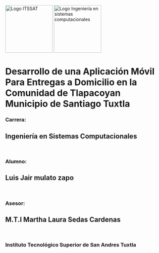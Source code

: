 
<image src="./assets/logo-itssat.png" alt="Logo ITSSAT" width="150">
<image src="./assets/logo-isc.png" alt="Logo Ingeniería en sistemas computacionales" width="150">

# Desarrollo de una Aplicación Móvil Para Entregas a Domicilio en la Comunidad de Tlapacoyan Municipio de Santiago Tuxtla 

### Carrera:
## Ingeniería en Sistemas Computacionales
<br>

### Alumno:
## Luis Jair mulato zapo
<br>

### Asesor:
## M.T.I Martha Laura Sedas Cardenas
<br>

### Instituto Tecnológico Superior de San Andres Tuxtla


